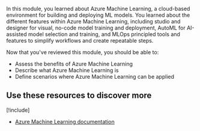 In this module, you learned about Azure Machine Learning, a cloud-based environment for building and deploying ML models. You learned about the different features within Azure Machine Learning, including studio and designer for visual, no-code model training and deployment, AutoML for AI-assisted model selection and training, and MLOps principled tools and features to simplify workflows and create repeatable steps.

Now that you've reviewed this module, you should be able to:

* Assess the benefits of Azure Machine Learning
* Describe what Azure Machine Learning is
* Define scenarios where Azure Machine Learning can be applied

## Use these resources to discover more

[!include[](../../../includes/open-link-in-new-tab-note.md)]

* [Azure Machine Learning documentation](/azure/machine-learning/overview-what-is-azure-machine-learning)
